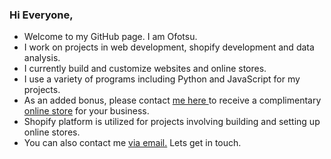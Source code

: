 ### Hi Everyone,

- Welcome to my GitHub page. I am Ofotsu.
- I work on projects in web development, shopify development and data analysis.
- I currently build and customize websites and online stores.
- I use a variety of programs including Python and JavaScript for my projects.
- As an added bonus, please contact <a href="https://osteino.com#contact" target="_parent"> me here </a> to receive a complimentary <a href="https://osteino.com#work" target="_parent"> online store</a> for your business.
- Shopify platform is utilized for projects involving building and setting up online stores.
- You can also contact me <a href="mailto:brysck@workmail.com" target="_blank"> via email.</a> Lets get in touch.
